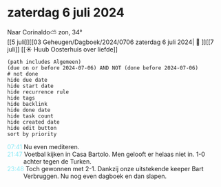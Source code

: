 # zaterdag 6 juli 2024

Naar Corinaldo⛅ zon, 34°<br>[[5 juli]][[03 Geheugen/Dagboek/2024/0706 zaterdag 6 juli 2024| 📓 ]][[7 juli]]
[[☀️ Huub Oosterhuis over liefde]]
```tasks
(path includes Algemeen)
(due on or before 2024-07-06) AND NOT (done before 2024-07-06)
# not done
hide due date
hide start date
hide recurrence rule
hide tags
hide backlink
hide done date
hide task count
hide created date
hide edit button
sort by priority 
```
<p style="padding-left: 2.7em; text-indent: -2.7em; margin: 0"><font color=#8be9f6>07:41</font>  Nu even mediteren. </p>   
<p style="padding-left: 2.7em; text-indent: -2.7em; margin: 0"><font color=#8be9f6>21:47</font>  Voetbal kijken in Casa Bartolo. Men gelooft er helaas niet in.  1-0 achter tegen de Turken. </p>   
<p style="padding-left: 2.7em; text-indent: -2.7em; margin: 0"><font color=#8be9f6>23:48</font>  Toch gewonnen met 2-1. Dankzij onze uitstekende keeper Bart Verbruggen. Nu nog even dagboek en dan slapen. </p>   